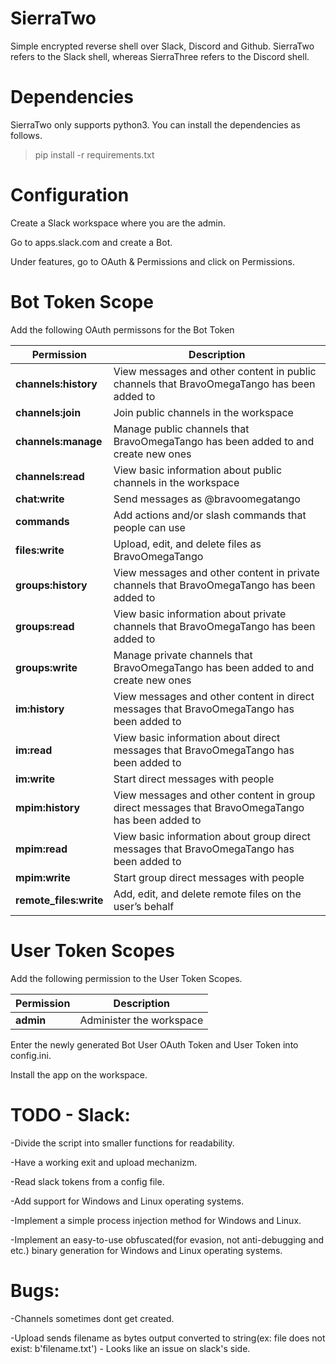 # SierraTwo
Simple encrypted reverse shell over Slack, Discord and Github. 
SierraTwo refers to the Slack shell, whereas SierraThree refers to the Discord shell.

# Dependencies
SierraTwo only supports python3. You can install the dependencies as follows.

>pip install -r requirements.txt

# Configuration

Create a Slack workspace where you are the admin.

Go to apps.slack.com and create a Bot.

Under features, go to OAuth & Permissions and click on Permissions.


# Bot Token Scope

Add the following OAuth permissons for the Bot Token


| Permission | Description |
| --- | --- |
| **channels:history** | View messages and other content in public channels that BravoOmegaTango has been added to |
| **channels:join** | Join public channels in the workspace |
| **channels:manage** | Manage public channels that BravoOmegaTango has been added to and create new ones |
| **channels:read** | View basic information about public channels in the workspace |
| **chat:write** | Send messages as @bravoomegatango |
| **commands** | Add actions and/or slash commands that people can use |
| **files:write** | Upload, edit, and delete files as BravoOmegaTango |
| **groups:history** | View messages and other content in private channels that BravoOmegaTango has been added to |
| **groups:read** | View basic information about private channels that BravoOmegaTango has been added to |
| **groups:write** | Manage private channels that BravoOmegaTango has been added to and create new ones |
| **im:history** | View messages and other content in direct messages that BravoOmegaTango has been added to |
| **im:read** | View basic information about direct messages that BravoOmegaTango has been added to |
| **im:write** | Start direct messages with people |
| **mpim:history** | View messages and other content in group direct messages that BravoOmegaTango has been added to |
| **mpim:read** | View basic information about group direct messages that BravoOmegaTango has been added to |
| **mpim:write** | Start group direct messages with people |
| **remote_files:write** | Add, edit, and delete remote files on the user’s behalf |


# User Token Scopes
Add the following permission to the User Token Scopes.

| Permission | Description |
| --- | --- |
| **admin** | Administer the workspace |


Enter the newly generated Bot User OAuth Token and User Token into config.ini.

Install the app on the workspace.






# TODO - Slack:
-Divide the script into smaller functions for readability.

-Have a working exit and upload mechanizm.

-Read slack tokens from a config file.

-Add support for Windows and Linux operating systems.

-Implement a simple process injection method for Windows and Linux.

-Implement an easy-to-use obfuscated(for evasion, not anti-debugging and etc.) binary generation for Windows and Linux operating systems.

# Bugs:

-Channels sometimes dont get created.

-Upload sends filename as bytes output converted to string(ex: file does not exist: b'filename.txt') - Looks like an issue on slack's side.
